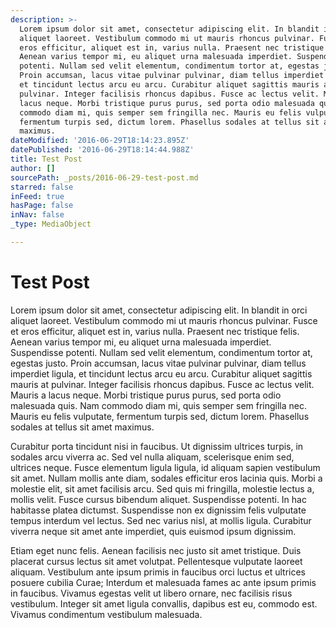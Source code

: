 ```yaml
---
description: >-
  Lorem ipsum dolor sit amet, consectetur adipiscing elit. In blandit in orci
  aliquet laoreet. Vestibulum commodo mi ut mauris rhoncus pulvinar. Fusce et
  eros efficitur, aliquet est in, varius nulla. Praesent nec tristique felis.
  Aenean varius tempor mi, eu aliquet urna malesuada imperdiet. Suspendisse
  potenti. Nullam sed velit elementum, condimentum tortor at, egestas justo.
  Proin accumsan, lacus vitae pulvinar pulvinar, diam tellus imperdiet ligula,
  et tincidunt lectus arcu eu arcu. Curabitur aliquet sagittis mauris at
  pulvinar. Integer facilisis rhoncus dapibus. Fusce ac lectus velit. Mauris a
  lacus neque. Morbi tristique purus purus, sed porta odio malesuada quis. Nam
  commodo diam mi, quis semper sem fringilla nec. Mauris eu felis vulputate,
  fermentum turpis sed, dictum lorem. Phasellus sodales at tellus sit amet
  maximus.
dateModified: '2016-06-29T18:14:23.895Z'
datePublished: '2016-06-29T18:14:44.988Z'
title: Test Post
author: []
sourcePath: _posts/2016-06-29-test-post.md
starred: false
inFeed: true
hasPage: false
inNav: false
_type: MediaObject

---
```

# Test Post

Lorem ipsum dolor sit amet, consectetur adipiscing elit. In blandit in orci aliquet laoreet. Vestibulum commodo mi ut mauris rhoncus pulvinar. Fusce et eros efficitur, aliquet est in, varius nulla. Praesent nec tristique felis. Aenean varius tempor mi, eu aliquet urna malesuada imperdiet. Suspendisse potenti. Nullam sed velit elementum, condimentum tortor at, egestas justo. Proin accumsan, lacus vitae pulvinar pulvinar, diam tellus imperdiet ligula, et tincidunt lectus arcu eu arcu. Curabitur aliquet sagittis mauris at pulvinar. Integer facilisis rhoncus dapibus. Fusce ac lectus velit. Mauris a lacus neque. Morbi tristique purus purus, sed porta odio malesuada quis. Nam commodo diam mi, quis semper sem fringilla nec. Mauris eu felis vulputate, fermentum turpis sed, dictum lorem. Phasellus sodales at tellus sit amet maximus.

Curabitur porta tincidunt nisi in faucibus. Ut dignissim ultrices turpis, in sodales arcu viverra ac. Sed vel nulla aliquam, scelerisque enim sed, ultrices neque. Fusce elementum ligula ligula, id aliquam sapien vestibulum sit amet. Nullam mollis ante diam, sodales efficitur eros lacinia quis. Morbi a molestie elit, sit amet facilisis arcu. Sed quis mi fringilla, molestie lectus a, mollis velit. Fusce cursus bibendum aliquet. Suspendisse potenti. In hac habitasse platea dictumst. Suspendisse non ex dignissim felis vulputate tempus interdum vel lectus. Sed nec varius nisl, at mollis ligula. Curabitur viverra neque sit amet ante imperdiet, quis euismod ipsum dignissim.

Etiam eget nunc felis. Aenean facilisis nec justo sit amet tristique. Duis placerat cursus lectus sit amet volutpat. Pellentesque vulputate laoreet aliquam. Vestibulum ante ipsum primis in faucibus orci luctus et ultrices posuere cubilia Curae; Interdum et malesuada fames ac ante ipsum primis in faucibus. Vivamus egestas velit ut libero ornare, nec facilisis risus vestibulum. Integer sit amet ligula convallis, dapibus est eu, commodo est. Vivamus condimentum vestibulum malesuada.